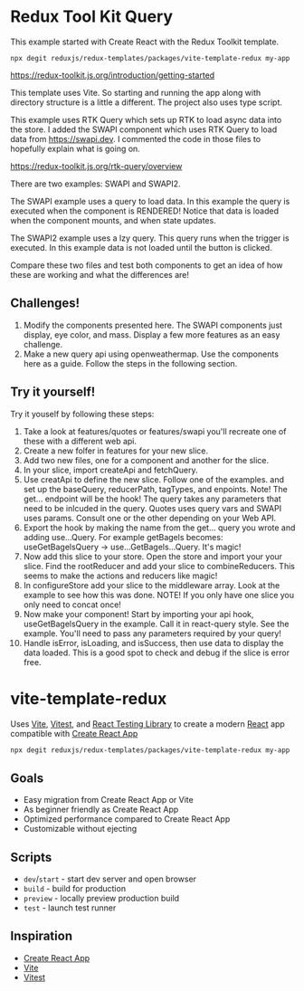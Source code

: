 # Redux Tool Kit Query 

This example started with Create React with the Redux Toolkit template. 

```
npx degit reduxjs/redux-templates/packages/vite-template-redux my-app
```

https://redux-toolkit.js.org/introduction/getting-started

This template uses Vite. So starting and running the app along with directory structure is a little a different. The project also uses type script. 

This example uses RTK Query which sets up RTK to load async data into the store. I added the SWAPI component which uses RTK Query to load data from https://swapi.dev. I commented the code in those files to hopefully explain what is going on. 

https://redux-toolkit.js.org/rtk-query/overview

There are two examples: SWAPI and SWAPI2. 

The SWAPI example uses a query to load data. In this example the query is executed when the component is RENDERED! Notice that data is loaded when the component mounts, and when state updates. 

The SWAPI2 example uses a lzy query. This query runs when the trigger is executed. In this example data is not loaded until the button is clicked. 

Compare these two files and test both components to get an idea of how these are working and what the differences are! 

## Challenges!

1. Modify the components presented here. The SWAPI components just display, eye color, and mass. Display a few more features as an easy challenge. 
2. Make a new query api using openweathermap. Use the components here as a guide. Follow the steps in the following section. 

## Try it yourself! 

Try it youself by following these steps: 
1. Take a look at features/quotes or features/swapi you'll recreate one of these with a different web api. 
2. Create a new folfer in features for your new slice. 
3. Add two new files, one for a component and another for the slice. 
4. In your slice, import createApi and fetchQuery. 
5. Use creatApi to define the new slice. Follow one of the examples. and set up the baseQuery, reducerPath, tagTypes, and enpoints. Note! The get... endpoint will be the hook! The query takes any parameters that need to be inlcuded in the query. Quotes uses query vars and SWAPI uses params. Consult one or the other depending on your Web API. 
6. Export the hook by making the name from the get... query you wrote and adding use...Query. For example getBagels becomes: useGetBagelsQuery -> use...GetBagels...Query. It's magic!
7. Now add this slice to your store. Open the store and import your your slice. Find the rootReducer and add your slice to combineReducers. This seems to make the actions and reducers like magic! 
8. In configureStore add your slice to the middleware array. Look at the example to see how this was done. NOTE! If you only have one slice you only need to concat once! 
9. Now make your component! Start by importing your api hook, useGetBagelsQuery in the example. Call it in react-query style. See the example. You'll need to pass any parameters required by your query! 
10. Handle isError, isLoading, and isSuccess, then use data to display the data loaded. This is a good spot to check and debug if the slice is error free. 

# vite-template-redux

Uses [Vite](https://vitejs.dev/), [Vitest](https://vitest.dev/), and [React Testing Library](https://github.com/testing-library/react-testing-library) to create a modern [React](https://react.dev/) app compatible with [Create React App](https://create-react-app.dev/)

```sh
npx degit reduxjs/redux-templates/packages/vite-template-redux my-app
```

## Goals

- Easy migration from Create React App or Vite
- As beginner friendly as Create React App
- Optimized performance compared to Create React App
- Customizable without ejecting

## Scripts

- `dev`/`start` - start dev server and open browser
- `build` - build for production
- `preview` - locally preview production build
- `test` - launch test runner

## Inspiration

- [Create React App](https://github.com/facebook/create-react-app/tree/main/packages/cra-template)
- [Vite](https://github.com/vitejs/vite/tree/main/packages/create-vite/template-react)
- [Vitest](https://github.com/vitest-dev/vitest/tree/main/examples/react-testing-lib)
